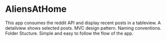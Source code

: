 # AliensAtHome

This app consumes the reddit API and display recent posts in a tableview.
A detailview shows selected posts.
MVC design pattern.
Naming conventions.
Folder Stucture.
Simple and easy to follow the flow of the app. 

